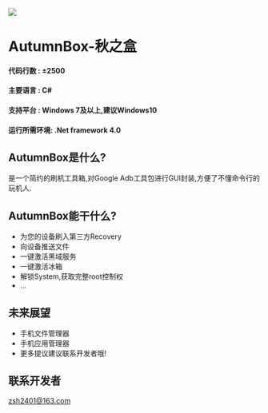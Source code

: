![](http://autumnbox.zsh2401.top/pics/demo/0.23.0demo.png)
# AutumnBox-秋之盒
#### 代码行数 : ±2500
#### 主要语言 : C#
#### 支持平台 : Windows 7及以上,建议Windows10
#### 运行所需环境: .Net framework 4.0
## AutumnBox是什么?
是一个简约的刷机工具箱,对Google Adb工具包进行GUI封装,方便了不懂命令行的玩机人.
## AutumnBox能干什么?
* 为您的设备刷入第三方Recovery
* 向设备推送文件
* 一键激活黑域服务
* 一键激活冰箱
* 解锁System,获取完整root控制权
* ...
## 未来展望
* 手机文件管理器
* 手机应用管理器
* 更多提议建议联系开发者哦!
## 联系开发者
zsh2401@163.com
